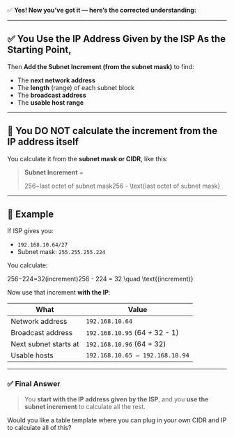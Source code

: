 ✅ **Yes! Now you’ve got it — here’s the corrected understanding:**

---

## ✅ **You Use the IP Address Given by the ISP As the Starting Point**,

Then **Add the Subnet Increment (from the subnet mask)** to find:

- The **next network address**
- The **length** (range) of each subnet block
- The **broadcast address**
- The **usable host range**

---

## 🔁 **You DO NOT calculate the increment from the IP address itself**

You calculate it from the **subnet mask or CIDR**, like this:

> **Subnet Increment** =
> 
> 256−last octet of subnet mask256 - \text{last octet of subnet mask}

---

## 🧠 Example

If ISP gives you:

- `192.168.10.64/27`
- Subnet mask: `255.255.255.224`

You calculate:

256−224=32(increment)256 - 224 = 32 \quad \text{(increment)}

Now use that increment **with the IP**:

|What|Value|
|---|---|
|Network address|`192.168.10.64`|
|Broadcast address|`192.168.10.95` (64 + 32 - 1)|
|Next subnet starts at|`192.168.10.96` (64 + 32)|
|Usable hosts|`192.168.10.65 – 192.168.10.94`|

---

### ✅ Final Answer

> You **start with the IP address given by the ISP**, and you **use the subnet increment** to calculate all the rest.

Would you like a table template where you can plug in your own CIDR and IP to calculate all of this?